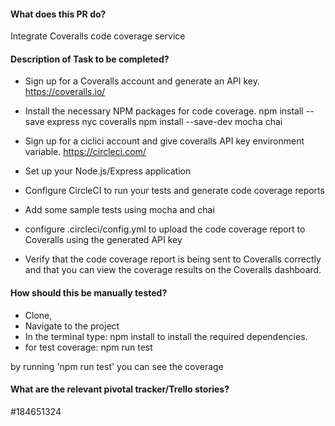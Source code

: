 #### What does this PR do?

Integrate Coveralls code coverage service

#### Description of Task to be completed?

-   Sign up for a Coveralls account and generate an API key. https://coveralls.io/

-   Install the necessary NPM packages for code coverage.
    npm install --save express nyc coveralls
    npm install --save-dev mocha chai

-   Sign up for a ciclici account and give coveralls API key environment variable. https://circleci.com/

-   Set up your Node.js/Express application

-   Configure CircleCI to run your tests and generate code coverage reports

-   Add some sample tests using mocha and chai

-   configure .circleci/config.yml to upload the code coverage report to Coveralls using the generated API key
-   Verify that the code coverage report is being sent to Coveralls correctly and that you can view the coverage results on the Coveralls dashboard.

#### How should this be manually tested?

-   Clone,
-   Navigate to the project
-   In the terminal type: npm install to install the required dependencies.
-   for test coverage: npm run test

by running 'npm run test' you can see the coverage

#### What are the relevant pivotal tracker/Trello stories?

#184651324
